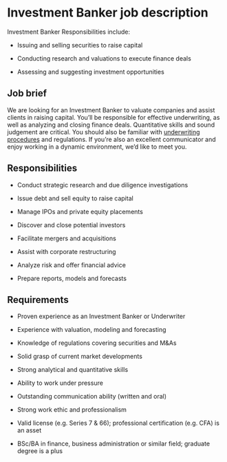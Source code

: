 # Investment Banker job description
Investment Banker Responsibilities include:
* Issuing and selling securities to raise capital

* Conducting research and valuations to execute finance deals

* Assessing and suggesting investment opportunities


## Job brief

We are looking for an Investment Banker to valuate companies and assist clients in raising capital. You’ll be responsible for effective underwriting, as well as analyzing and closing finance deals.
Quantitative skills and sound judgement are critical. You should also be familiar with <a href="https://resources.workable.com/underwriter-job-description">underwriting procedures</a> and regulations. If you’re also an excellent communicator and enjoy working in a dynamic environment, we’d like to meet you.


## Responsibilities

* Conduct strategic research and due diligence investigations

* Issue debt and sell equity to raise capital

* Manage IPOs and private equity placements

* Discover and close potential investors

* Facilitate mergers and acquisitions

* Assist with corporate restructuring

* Analyze risk and offer financial advice

* Prepare reports, models and forecasts


## Requirements

* Proven experience as an Investment Banker or Underwriter

* Experience with valuation, modeling and forecasting

* Knowledge of regulations covering securities and M&amp;As

* Solid grasp of current market developments

* Strong analytical and quantitative skills

* Ability to work under pressure

* Outstanding communication ability (written and oral)

* Strong work ethic and professionalism

* Valid license (e.g. Series 7 &amp; 66); professional certification (e.g. CFA) is an asset

* BSc/BA in finance, business administration or similar field; graduate degree is a plus

